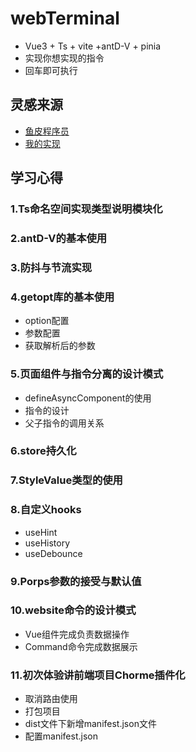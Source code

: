 # webTerminal
- Vue3 + Ts + vite +antD-V + pinia
- 实现你想实现的指令
- 回车即可执行

## 灵感来源
- [鱼皮程序员](https://github.com/liyupi/yuindex)
- [我的实现](https://github.com/searc-h/webTerminal)

## 学习心得
### 1.Ts命名空间实现类型说明模块化 

### 2.antD-V的基本使用

### 3.防抖与节流实现

### 4.getopt库的基本使用
- option配置
- 参数配置
- 获取解析后的参数

### 5.页面组件与指令分离的设计模式
- defineAsyncComponent的使用
- 指令的设计
- 父子指令的调用关系

### 6.store持久化

### 7.StyleValue类型的使用

### 8.自定义hooks
- useHint
- useHistory
- useDebounce

### 9.Porps参数的接受与默认值

### 10.website命令的设计模式
- Vue组件完成负责数据操作
- Command命令完成数据展示

### 11.初次体验讲前端项目Chorme插件化
- 取消路由使用
- 打包项目
- dist文件下新增manifest.json文件
- 配置manifest.json






